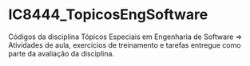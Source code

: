 # IC8444_TopicosEngSoftware
Códigos da disciplina Tópicos Especiais em Engenharia de Software => Atividades de aula, exercícios de treinamento e tarefas entregue como parte da avaliação da disciplina.
